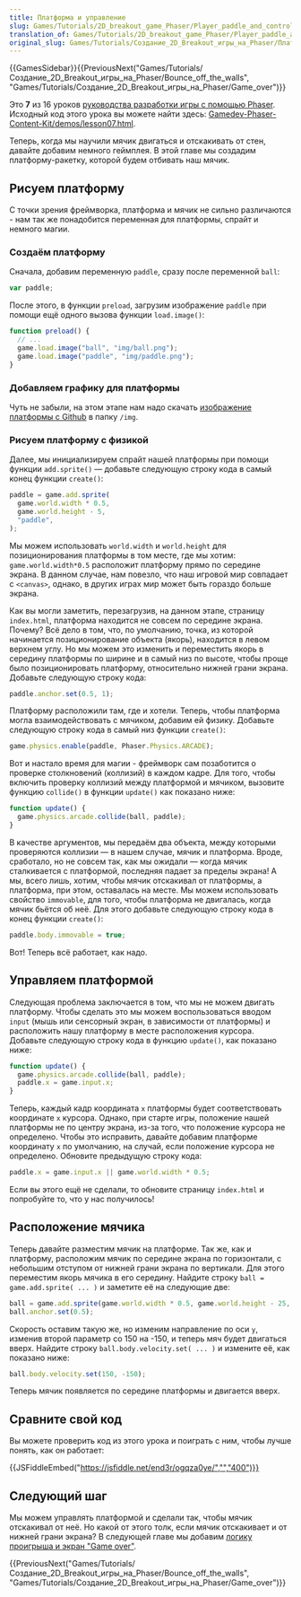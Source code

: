 ```yaml
---
title: Платформа и управление
slug: Games/Tutorials/2D_breakout_game_Phaser/Player_paddle_and_controls
translation_of: Games/Tutorials/2D_breakout_game_Phaser/Player_paddle_and_controls
original_slug: Games/Tutorials/Создание_2D_Breakout_игры_на_Phaser/Платформа_и_управление
---
```


{{GamesSidebar}}{{PreviousNext("Games/Tutorials/Создание_2D_Breakout_игры_на_Phaser/Bounce_off_the_walls", "Games/Tutorials/Создание_2D_Breakout_игры_на_Phaser/Game_over")}}

Это **7** из 16 уроков [руководства разработки игры с помощью Phaser](/ru/docs/Games/Tutorials/%D0%A1%D0%BE%D0%B7%D0%B4%D0%B0%D0%BD%D0%B8%D0%B5_2D_Breakout_%D0%B8%D0%B3%D1%80%D1%8B_%D0%BD%D0%B0_Phaser). Исходный код этого урока вы можете найти здесь: [Gamedev-Phaser-Content-Kit/demos/lesson07.html](https://github.com/end3r/Gamedev-Phaser-Content-Kit/blob/gh-pages/demos/lesson07.html).

Теперь, когда мы научили мячик двигаться и отскакивать от стен, давайте добавим немного геймплея. В этой главе мы создадим платформу-ракетку, которой будем отбивать наш мячик.

## Рисуем платформу

С точки зрения фреймворка, платформа и мячик не сильно различаются - нам так же понадобится переменная для платформы, спрайт и немного магии.

### Создаём платформу

Сначала, добавим переменную `paddle`, сразу после переменной `ball`:

```js
var paddle;
```

После этого, в функции `preload`, загрузим изображение `paddle` при помощи ещё одного вызова функции `load.image()`:

```js
function preload() {
  // ...
  game.load.image("ball", "img/ball.png");
  game.load.image("paddle", "img/paddle.png");
}
```

### Добавляем графику для платформы

Чуть не забыли, на этом этапе нам надо скачать [изображение платформы с Github](https://github.com/end3r/Gamedev-Phaser-Content-Kit/blob/gh-pages/demos/img/paddle.png) в папку `/img`.

### Рисуем платформу с физикой

Далее, мы инициализируем спрайт нашей платформы при помощи функции `add.sprite()` — добавьте следующую строку кода в самый конец функции `create()`:

```js
paddle = game.add.sprite(
  game.world.width * 0.5,
  game.world.height - 5,
  "paddle",
);
```

Мы можем использовать `world.width` и `world.height` для позиционирования платформы в том месте, где мы хотим: `game.world.width*0.5` расположит платформу прямо по середине экрана. В данном случае, нам повезло, что наш игровой мир совпадает с `<canvas>`, однако, в других играх мир может быть гораздо больше экрана.

Как вы могли заметить, перезагрузив, на данном этапе, страницу `index.html`, платформа находится не совсем по середине экрана. Почему? Всё дело в том, что, по умолчанию, точка, из которой начинается позиционирование объекта (якорь), находится в левом верхнем углу. Но мы можем это изменить и переместить якорь в середину платформы по ширине и в самый низ по высоте, чтобы проще было позиционировать платформу, относительно нижней грани экрана. Добавьте следующую строку кода:

```js
paddle.anchor.set(0.5, 1);
```

Платформу расположили там, где и хотели. Теперь, чтобы платформа могла взаимодействовать с мячиком, добавим ей физику. Добавьте следующую строку кода в самый низ функции `create()`:

```js
game.physics.enable(paddle, Phaser.Physics.ARCADE);
```

Вот и настало время для магии - фреймворк сам позаботится о проверке столкновений (коллизий) в каждом кадре. Для того, чтобы включить проверку коллизий между платформой и мячиком, вызовите функцию `collide()` в функции `update()` как показано ниже:

```js
function update() {
  game.physics.arcade.collide(ball, paddle);
}
```

В качестве аргументов, мы передаём два объекта, между которыми проверяются коллизии — в нашем случае, мячик и платформа. Вроде, сработало, но не совсем так, как мы ожидали — когда мячик сталкивается с платформой, последняя падает за пределы экрана! А мы, всего лишь, хотим, чтобы мячик отскакивал от платформы, а платформа, при этом, оставалась на месте. Мы можем использовать свойство `immovable`, для того, чтобы платформа не двигалась, когда мячик бьётся об неё. Для этого добавьте следующую строку кода в конец функции `create()`:

```js
paddle.body.immovable = true;
```

Вот! Теперь всё работает, как надо.

## Управляем платформой

Следующая проблема заключается в том, что мы не можем двигать платформу. Чтобы сделать это мы можем воспользоваться вводом `input` (мышь или сенсорный экран, в зависимости от платформы) и расположить нашу платформу в месте расположения курсора. Добавьте следующую строку кода в функцию `update()`, как показано ниже:

```js
function update() {
  game.physics.arcade.collide(ball, paddle);
  paddle.x = game.input.x;
}
```

Теперь, каждый кадр координата `x` платформы будет соответствовать координате `x` курсора. Однако, при старте игры, положение нашей платформы не по центру экрана, из-за того, что положение курсора не определено. Чтобы это исправить, давайте добавим платформе координату `x` по умолчанию, на случай, если положение курсора не определено. Обновите предыдущую строку кода:

```js
paddle.x = game.input.x || game.world.width * 0.5;
```

Если вы этого ещё не сделали, то обновите страницу `index.html` и попробуйте то, что у нас получилось!

## Расположение мячика

Теперь давайте разместим мячик на платформе. Так же, как и платформу, расположим мячик по середине экрана по горизонтали, с небольшим отступом от нижней грани экрана по вертикали. Для этого переместим якорь мячика в его середину. Найдите строку `ball = game.add.sprite( ... )` и заметите её на следующие две:

```js
ball = game.add.sprite(game.world.width * 0.5, game.world.height - 25, "ball");
ball.anchor.set(0.5);
```

Скорость оставим такую же, но изменим направление по оси `y`, изменив второй параметр со 150 на -150, и теперь мяч будет двигаться вверх. Найдите строку `ball.body.velocity.set( ... )` и измените её, как показано ниже:

```js
ball.body.velocity.set(150, -150);
```

Теперь мячик появляется по середине платформы и двигается вверх.

## Сравните свой код

Вы можете проверить код из этого урока и поиграть с ним, чтобы лучше понять, как он работает:

{{JSFiddleEmbed("https://jsfiddle.net/end3r/ogqza0ye/","","400")}}

## Следующий шаг

Мы можем управлять платформой и сделали так, чтобы мячик отскакивал от неё. Но какой от этого толк, если мячик отскакивает и от нижней грани экрана? В следующей главе мы добавим [логику проигрыша и экран "Game over"](/ru/docs/Games/Tutorials/Создание_2D_Breakout_игры_на_Phaser/Game_over).

{{PreviousNext("Games/Tutorials/Создание_2D_Breakout_игры_на_Phaser/Bounce_off_the_walls", "Games/Tutorials/Создание_2D_Breakout_игры_на_Phaser/Game_over")}}
